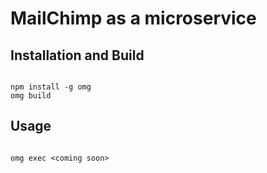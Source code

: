 # MailChimp as a microservice

## Installation and Build
```

npm install -g omg
omg build

```


## Usage

```

omg exec <coming soon>

```
